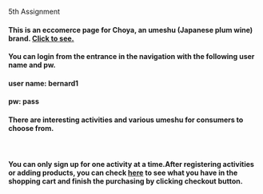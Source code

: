 5th Assignment

<h4> This is an eccomerce page for Choya, an umeshu (Japanese plum wine) brand. <a href="http://dev-gugugua.pantheonsite.io"> Click to see. </a></h4>
<h4>You can login from the entrance in the navigation with the following <strong>user name and pw</strong>.</h4>
<h4>user name: bernard1</h4>
<h4>pw: pass</h4>

<h4>There are interesting activities and various umeshu for consumers to choose from.</h4>
<br/>
<h4> You can only sign up for one activity at a time.After registering activities or adding products, you can check <a href="http://dev-gugugua.pantheonsite.io/cart">here</a> to see what you have in the shopping cart and finish the purchasing by clicking checkout button. </h4>


